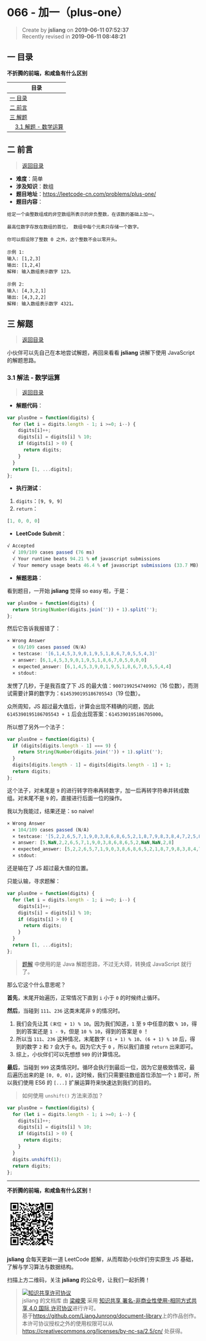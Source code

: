 066 - 加一（plus-one）
===

> Create by **jsliang** on **2019-06-11 07:52:37**  
> Recently revised in **2019-06-11 08:48:21**

## <a name="chapter-one" id="chapter-one">一 目录</a>

**不折腾的前端，和咸鱼有什么区别**

| 目录 |
| --- | 
| [一 目录](#chapter-one) | 
| <a name="catalog-chapter-two" id="catalog-chapter-two"></a>[二 前言](#chapter-two) |
| <a name="catalog-chapter-three" id="catalog-chapter-three"></a>[三 解题](#chapter-three) |
| &emsp;[3.1 解题 - 数学运算](#chapter-three-one) |

## <a name="chapter-two" id="chapter-two">二 前言</a>

> [返回目录](#chapter-one)

* **难度**：简单
* **涉及知识**：数组
* **题目地址**：https://leetcode-cn.com/problems/plus-one/
* **题目内容**：

```
给定一个由整数组成的非空数组所表示的非负整数，在该数的基础上加一。

最高位数字存放在数组的首位， 数组中每个元素只存储一个数字。

你可以假设除了整数 0 之外，这个整数不会以零开头。

示例 1:
输入: [1,2,3]
输出: [1,2,4]
解释: 输入数组表示数字 123。

示例 2:
输入: [4,3,2,1]
输出: [4,3,2,2]
解释: 输入数组表示数字 4321。
```

## <a name="chapter-three" id="chapter-three">三 解题</a>

> [返回目录](#chapter-one)

小伙伴可以先自己在本地尝试解题，再回来看看 **jsliang** 讲解下使用 JavaScript 的解题思路。

### <a name="chapter-three-one" id="chapter-three-one">3.1 解法 - 数学运算</a>

> [返回目录](#chapter-one)

* **解题代码**：

```js
var plusOne = function(digits) {
  for (let i = digits.length - 1; i >=0; i--) {
    digits[i]++;
    digits[i] = digits[i] % 10;
    if (digits[i] > 0) {
      return digits;
    }
  }
  return [1, ...digits];
};
```

* **执行测试**：

1. `digits`：`[9, 9, 9]`
2. `return`：

```js
[1, 0, 0, 0]
```

* **LeetCode Submit**：

```js
√ Accepted
  √ 109/109 cases passed (76 ms)
  √ Your runtime beats 94.21 % of javascript submissions
  √ Your memory usage beats 46.4 % of javascript submissions (33.7 MB)
```

* **解题思路**：

看到题目，一开始 **jsliang** 觉得 so easy 啦，于是：

```js
var plusOne = function(digits) {
  return String(Number(digits.join('')) + 1).split('');
};
```

然后它告诉我报错了：

```js
× Wrong Answer
  × 69/109 cases passed (N/A)
  × testcase: '[6,1,4,5,3,9,0,1,9,5,1,8,6,7,0,5,5,4,3]'
  × answer: [6,1,4,5,3,9,0,1,9,5,1,8,6,7,0,5,0,0,0]
  × expected_answer: [6,1,4,5,3,9,0,1,9,5,1,8,6,7,0,5,5,4,4]
  × stdout:
```

发愣了几秒，于是我百度了下 JS 的最大值：`9007199254740992`（16 位数），而测试需要计算的数字为：`6145390195186705543`（19 位数）。

众所周知，JS 超过最大值后，计算会出现不精确的问题，因此 `6145390195186705543 + 1` 后会出现答案：`6145390195186705000`。

所以想了另外一个法子：

```js
var plusOne = function(digits) {
  if (digits[digits.length - 1] === 9) {
    return String(Number(digits.join('')) + 1).split('');
  }
  digits[digits.length - 1] = digits[digits.length - 1] + 1;
  return digits;
};
```

这个法子，对末尾是 `9` 的进行转字符串再转数字，加一后再转字符串并转成数组。对末尾不是 `9` 的，直接进行后面一位的操作。

我以为我能过，结果还是：so naive!

```js
× Wrong Answer
  × 104/109 cases passed (N/A)
  × testcase: '[5,2,2,6,5,7,1,9,0,3,8,6,8,6,5,2,1,8,7,9,8,3,8,4,7,2,5,8,9]'
  × answer: [5,NaN,2,2,6,5,7,1,9,0,3,8,6,8,6,5,2,NaN,NaN,2,8]
  × expected_answer: [5,2,2,6,5,7,1,9,0,3,8,6,8,6,5,2,1,8,7,9,8,3,8,4,7,2,5,9,0]
  × stdout:
```

还是输在了 JS 超过最大值的位置。

只能认输，寻求题解：

```js
var plusOne = function(digits) {
  for (let i = digits.length - 1; i >=0; i--) {
    digits[i]++;
    digits[i] = digits[i] % 10;
    if (digits[i] > 0) {
      return digits;
    }
  }
  return [1, ...digits];
};
```

> [题解](https://leetcode-cn.com/problems/plus-one/solution/java-shu-xue-jie-ti-by-yhhzw/) 中使用的是 Java 解题思路，不过无大碍，转换成 JavaScript 就行了。

那么它这个什么意思呢？

**首先**，末尾开始遍历，正常情况下直到 `i` 小于 `0` 的时候终止循环。

**然后**，当碰到 `111`、`236` 这类末尾非 `9` 的情况时。

1. 我们会先让其 `(末位 + 1) % 10`。因为我们知道，`1` 至 `9` 中任意的数 `% 10`，得到的答案还是 `1 - 9`，但是 `10 % 10`，得到的答案是 `0` ！
2. 所以当 `111`、`236` 这种情况，末尾数字 `(1 + 1) % 10`、`(6 + 1) % 10` 后，得到的数字 `2` 和 `7` 会大于 `0`。因为它大于 `0` ，所以我们直接 `return` 出来即可。
3. 综上，小伙伴们可以先想想 `989` 的计算情况。

**最后**，当碰到 `999` 这类情况时。循环会执行到最后一位，因为它是极致情况，最后遍历出来的是 `[0, 0, 0]`，这时候，我们只需要往数组首位添加一个 `1` 即可，所以我们使用 ES6 的 `[...]` 扩展运算符来快速达到我们的目的。

> 如何使用 `unshift()` 方法来添加？

```js
var plusOne = function(digits) {
  for (let i = digits.length - 1; i >=0; i--) {
    digits[i]++;
    digits[i] = digits[i] % 10;
    if (digits[i] > 0) {
      return digits;
    }
  }
  digits.unshift(1);
  return digits;
};
```

---

**不折腾的前端，和咸鱼有什么区别！**

![图](../../../public-repertory/img/z-small-wechat-public-address.jpg)

**jsliang** 会每天更新一道 LeetCode 题解，从而帮助小伙伴们夯实原生 JS 基础，了解与学习算法与数据结构。

扫描上方二维码，关注 **jsliang** 的公众号，让我们一起折腾！

> <a rel="license" href="http://creativecommons.org/licenses/by-nc-sa/4.0/"><img alt="知识共享许可协议" style="border-width:0" src="https://i.creativecommons.org/l/by-nc-sa/4.0/88x31.png" /></a><br /><span xmlns:dct="http://purl.org/dc/terms/" property="dct:title">jsliang 的文档库</span> 由 <a xmlns:cc="http://creativecommons.org/ns#" href="https://github.com/LiangJunrong/document-library" property="cc:attributionName" rel="cc:attributionURL">梁峻荣</a> 采用 <a rel="license" href="http://creativecommons.org/licenses/by-nc-sa/4.0/">知识共享 署名-非商业性使用-相同方式共享 4.0 国际 许可协议</a>进行许可。<br />基于<a xmlns:dct="http://purl.org/dc/terms/" href="https://github.com/LiangJunrong/document-library" rel="dct:source">https://github.com/LiangJunrong/document-library</a>上的作品创作。<br />本许可协议授权之外的使用权限可以从 <a xmlns:cc="http://creativecommons.org/ns#" href="https://creativecommons.org/licenses/by-nc-sa/2.5/cn/" rel="cc:morePermissions">https://creativecommons.org/licenses/by-nc-sa/2.5/cn/</a> 处获得。